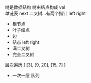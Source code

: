 树是数据结构
树由结点构成
val  
单链表 next
二叉树...有两个指针  left right 

- 根节点
- 叶子结点
- 边
- 结点 left right
- 满二叉树
- 完全二叉树 

层次遍历
[ [3], [9, 20], [15, 7] ]

- 一次一层  队列